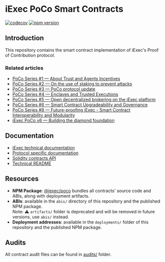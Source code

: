 # iExec PoCo Smart Contracts

[![codecov](https://codecov.io/github/iExecBlockchainComputing/PoCo/graph/badge.svg)](https://codecov.io/github/iExecBlockchainComputing/PoCo)
[![npm version](https://img.shields.io/npm/v/@iexec/poco.svg)](https://www.npmjs.com/package/@iexec/poco)

## Introduction

This repository contains the smart contract implementation of iExec's Proof of Contribution protocol.

### Related articles

- [PoCo Series #1 — About Trust and Agents Incentives](https://medium.com/iex-ec/about-trust-and-agents-incentives-4651c138974c)
- [PoCo Series #2 — On the use of staking to prevent attacks](https://medium.com/iex-ec/poco-series-2-on-the-use-of-staking-to-prevent-attacks-2a5c700558bd)
- [PoCo Series #3 — PoCo protocol update](https://medium.com/iex-ec/poco-series-3-poco-protocole-update-a2c8f8f30126)
- [PoCo Series #4 — Enclaves and Trusted Executions](https://medium.com/iex-ec/poco-series-4-sgx-enclaves-and-trusted-executions-6f2ebed8d4fa)
- [PoCo Series #5 — Open decentralized brokering on the iExec platform](https://medium.com/iex-ec/poco-series-5-open-decentralized-brokering-on-the-iexec-platform-67b266e330d8)
- [PoCo Series #6 — Smart Contract Upgradeability and Governance](https://medium.com/iex-ec/poco-series-6-smart-contract-upgradeability-and-governance-68d2cdecd120)
- [PoCo Series #8 — Future-proofing iExec - Smart Contract Interoperability and Modularity](https://medium.com/iex-ec/poco-series-8-future-proofing-iexec-smart-contract-interoperability-and-modularity-37a3d3613f11)
- [iExec PoCo v6 — Building the diamond foundation](https://www.iex.ec/news/iexec-poco-v6-building-the-diamond-foundation)

## Documentation

- [iExec technical documentation](https://docs.iex.ec/)
- [Protocol specific documentation](https://docs.iex.ec/protocol/proof-of-contribution)
- [Solidity contracts API](./docs/README.md#solidity-contracts-API)
- [Technical README](./docs/README.md)

## Resources
- **NPM Package**: [@iexec/poco](https://www.npmjs.com/package/@iexec/poco) bundles all contracts' source code and ABIs, along with deployment artifacts.
- **ABIs**: available in the `abis/` directory of this repository and the published NPM package.
<br>Note: ⚠️ `artifacts/` folder is deprecated and will be removed in future versions, use `abis/` instead.
- **Deployment addresses**: available in the `deployments/` folder of this repository and the published NPM package.

## Audits

All contract audit files can be found in [audits/](./audits/) folder.
